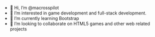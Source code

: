 - 👋 Hi, I’m @macrosspilot
- 👀 I’m interested in game development and full-stack development.
- 🌱 I’m currently learning Bootstrap
- 💞️ I’m looking to collaborate on HTML5 games and other web related projects

<!---
macrosspilot/macrosspilot is a ✨ special ✨ repository because its `README.md` (this file) appears on your GitHub profile.
You can click the Preview link to take a look at your changes.
--->
